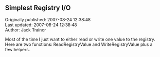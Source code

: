 ## Simplest Registry I/O  
Originally published: 2007-08-24 12:38:48  
Last updated: 2007-08-24 12:38:48  
Author: Jack Trainor  
  
Most of the time I just want to either read or write one value to the registry. Here are two functions: ReadRegistryValue and WriteRegistryValue plus a few helpers.